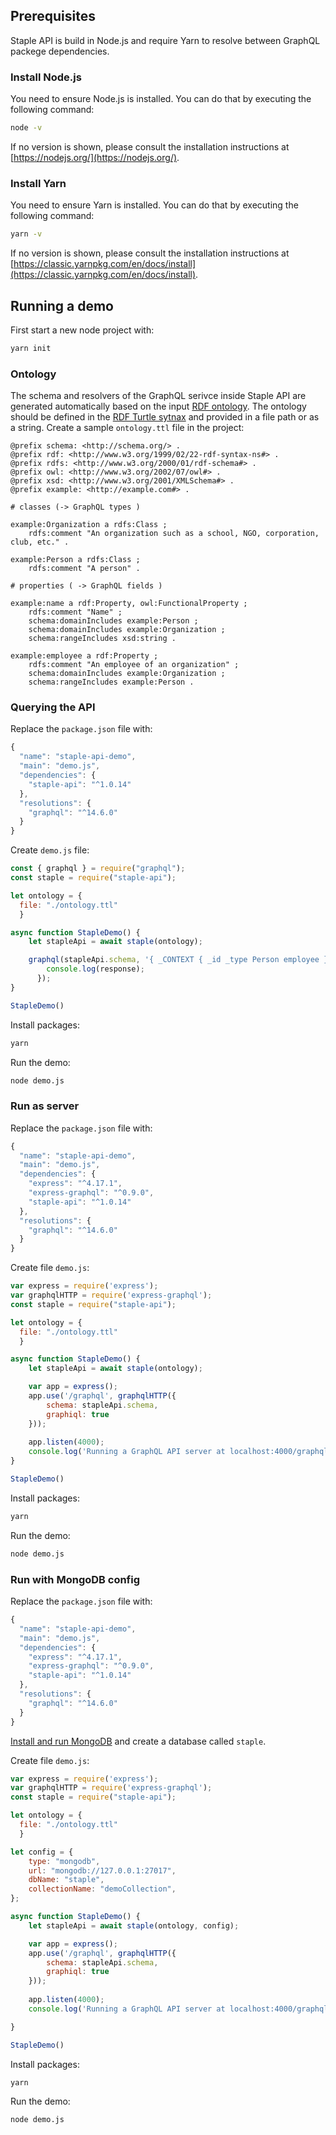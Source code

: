 ## Prerequisites

Staple API is build in Node.js and require Yarn to resolve between GraphQL packege dependencies. 

### Install Node.js

You need to ensure Node.js is installed. You can do that by executing the following command:

```bash
node -v
```

If no version is shown, please consult the installation instructions at [https://nodejs.org/](https://nodejs.org/).

### Install Yarn

You need to ensure Yarn is installed. You can do that by executing the following command:

```bash
yarn -v
```

If no version is shown, please consult the installation instructions at [https://classic.yarnpkg.com/en/docs/install](https://classic.yarnpkg.com/en/docs/install).

## Running a demo

First start a new node project with:

```bash
yarn init
```

### Ontology

The schema and resolvers of the GraphQL serivce inside Staple API are generated automatically based on the input [RDF ontology](/docs/?id=ontology-and-schema). The ontology should be defined in the [RDF Turtle sytnax](https://www.w3.org/TR/turtle/) and provided in a file path or as a string. Create a sample `ontology.ttl` file in the project:

```turtle
@prefix schema: <http://schema.org/> .
@prefix rdf: <http://www.w3.org/1999/02/22-rdf-syntax-ns#> .
@prefix rdfs: <http://www.w3.org/2000/01/rdf-schema#> .
@prefix owl: <http://www.w3.org/2002/07/owl#> .
@prefix xsd: <http://www.w3.org/2001/XMLSchema#> .
@prefix example: <http://example.com#> .

# classes (-> GraphQL types )

example:Organization a rdfs:Class ;
    rdfs:comment "An organization such as a school, NGO, corporation, club, etc." .

example:Person a rdfs:Class ;
    rdfs:comment "A person" .

# properties ( -> GraphQL fields )

example:name a rdf:Property, owl:FunctionalProperty ;
    rdfs:comment "Name" ;
    schema:domainIncludes example:Person ;
    schema:domainIncludes example:Organization ;
    schema:rangeIncludes xsd:string .

example:employee a rdf:Property ;
    rdfs:comment "An employee of an organization" ;
    schema:domainIncludes example:Organization ;
    schema:rangeIncludes example:Person .
```

### Querying the API

Replace the `package.json` file with:

```javascript
{
  "name": "staple-api-demo",
  "main": "demo.js",
  "dependencies": {
    "staple-api": "^1.0.14"
  },
  "resolutions": {
    "graphql": "^14.6.0"
  }
}
```


Create `demo.js` file:

```javascript
const { graphql } = require("graphql");
const staple = require("staple-api");

let ontology = {
  file: "./ontology.ttl"
  }

async function StapleDemo() {
    let stapleApi = await staple(ontology);  

    graphql(stapleApi.schema, '{ _CONTEXT { _id _type Person employee } }').then((response) => {
        console.log(response);
      });
}

StapleDemo()
```

Install packages:
```bash
yarn
```

Run the demo:
```bash
node demo.js
```


### Run as server

Replace the `package.json` file with:

```javascript
{
  "name": "staple-api-demo",
  "main": "demo.js",
  "dependencies": {
    "express": "^4.17.1",
    "express-graphql": "^0.9.0",
    "staple-api": "^1.0.14"
  },
  "resolutions": {
    "graphql": "^14.6.0"
  }
}
```

Create file `demo.js`:

```javascript
var express = require('express');
var graphqlHTTP = require('express-graphql');
const staple = require("staple-api");

let ontology = {
  file: "./ontology.ttl"
  }

async function StapleDemo() {
    let stapleApi = await staple(ontology);

    var app = express();
    app.use('/graphql', graphqlHTTP({
        schema: stapleApi.schema,
        graphiql: true
    }));
    
    app.listen(4000);
    console.log('Running a GraphQL API server at localhost:4000/graphql');
}

StapleDemo()
```

Install packages:
```bash
yarn
```

Run the demo:
```bash
node demo.js
```

### Run with MongoDB config

Replace the `package.json` file with:

```javascript
{
  "name": "staple-api-demo",
  "main": "demo.js",
  "dependencies": {
    "express": "^4.17.1",
    "express-graphql": "^0.9.0",
    "staple-api": "^1.0.14"
  },
  "resolutions": {
    "graphql": "^14.6.0"
  }
}
```

[Install and run MongoDB](https://docs.mongodb.com/manual/installation/) and create a database called `staple`.

Create file `demo.js`:

```javascript
var express = require('express');
var graphqlHTTP = require('express-graphql');
const staple = require("staple-api");

let ontology = {
  file: "./ontology.ttl"
  }

let config = {
    type: "mongodb",
    url: "mongodb://127.0.0.1:27017", 
    dbName: "staple",
    collectionName: "demoCollection",
};

async function StapleDemo() {
    let stapleApi = await staple(ontology, config);

    var app = express();
    app.use('/graphql', graphqlHTTP({
        schema: stapleApi.schema,
        graphiql: true
    }));
    
    app.listen(4000);
    console.log('Running a GraphQL API server at localhost:4000/graphql');

}

StapleDemo()
```

Install packages:
```bash
yarn
```

Run the demo:
```bash
node demo.js
```